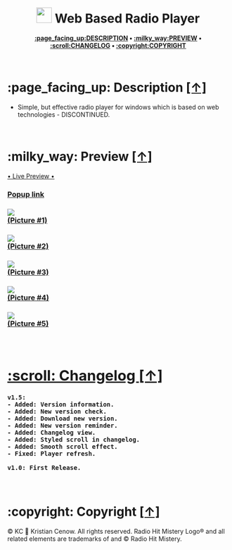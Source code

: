<h1 align="center"><img src="https://raw.githubusercontent.com/kcenow/Web-Based-Radio-Player/main/favicon.ico" width="35px" height="35px"> Web Based Radio Player</h1>
<p align="center"><b><a href="#page_facing_up-description-">:page_facing_up:DESCRIPTION</a> • <a href="#milky_way-preview-">:milky_way:PREVIEW</a> • <a href="#scroll-changelog-">:scroll:CHANGELOG</a> • <a href="#copyright-copyright-">:copyright:COPYRIGHT</a></b></p>

<br />

<h1>:page_facing_up: Description <a href="#-web-based-radio-player" title="Go to Navigation">[↑]</a></h1>

* Simple, but effective radio player for windows which is based on web technologies - DISCONTINUED.

<br />

<h1>:milky_way: Preview <a href="#-web-based-radio-player" title="Go to Navigation">[↑]</a></h1>

<a href="https://kcenow.com/rhmplayer/" target="_blank">• Live Preview •</a>

<h3><a href="https://kcenow.com/rhmplayer/" onclick="window.open(this.href,'targetWindow',`toolbar=no,location=no,status=no,menubar=no,scrollbars=yes,resizable=yes,width=SomeSize,height=SomeSize`); return false;">Popup link</span>

<h4><img src="https://raw.githubusercontent.com/kcenow/Web-Based-Radio-Player/main/Preview/Preview%2001.png"><br />
(Picture #1)</h4>

<h4><img src="https://raw.githubusercontent.com/kcenow/Web-Based-Radio-Player/main/Preview/Preview%2002.png"><br />
(Picture #2)</h4>

<h4><img src="https://raw.githubusercontent.com/kcenow/Web-Based-Radio-Player/main/Preview/Preview%2003.png"><br />
(Picture #3)</h4>

<h4><img src="https://raw.githubusercontent.com/kcenow/Web-Based-Radio-Player/main/Preview/Preview%2004.png"><br />
(Picture #4)</h4>

<h4><img src="https://raw.githubusercontent.com/kcenow/Web-Based-Radio-Player/main/Preview/Preview%2005.png"><br />
(Picture #5)</h4>

<br />

<h1>:scroll: Changelog <a href="#-web-based-radio-player" title="Go to Navigation">[↑]</a></h1>

```
v1.5:
- Added: Version information.
- Added: New version check.
- Added: Download new version.
- Added: New version reminder.
- Added: Changelog view.
- Added: Styled scroll in changelog.
- Added: Smooth scroll effect.
- Fixed: Player refresh.

v1.0: First Release.
```

<br />

<h1>:copyright: Copyright <a href="#-web-based-radio-player" title="Go to Navigation">[↑]</a></h1>
© KC &#128640; Kristian Cenow. All rights reserved. Radio Hit Mistery Logo® and all related elements are trademarks of and © Radio Hit Mistery.
